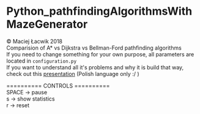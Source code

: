 # Python_pathfindingAlgorithmsWithMazeGenerator
© Maciej Łacwik 2018 <br />
Comparision of A* vs Dijkstra vs Bellman-Ford pathfinding algorithms <br />
If you need to change something for your own purpose, all parameters are located in `configuration.py` <br />
If you want to understand all it's problems and why it is build that way, check out this [presentation](./presentation.pdf) (Polish language only :/ )

========== CONTROLS ========== <br />
SPACE -> pause <br />
s	    -> show statistics <br />
r	    ->	reset <br />
